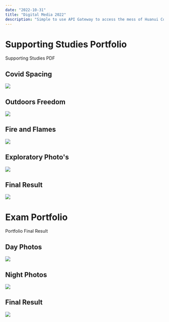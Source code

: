 ```yaml
---
date: "2022-10-31"
title: "Digital Media 2022"
description: "Simple to use API Gateway to access the mess of Huanui Collage Public data with ease."
---
```


<script>
    import MarkdownLink from "$md/MarkdownLink.svelte";
    import { FileText } from "lucide-svelte";
</script>

# Supporting Studies Portfolio

<!-- <> -->
<MarkdownLink href="https://next.jmw.nz/s/d66FmnydiC7xjxJ" icon={FileText}>Supporting Studies PDF</MarkdownLink>

## Covid Spacing

![](./CovidPhotos/CovidSpacing/)

## Outdoors Freedom

![](./CovidPhotos/BeachPhotoshoot/)

## Fire and Flames

![](./CovidPhotos/FireAndFlames/)

## Exploratory Photo's
![](./CovidPhotos/Exploritory/)

## Final Result
![](./CovidPhotos/Exploritory/)

# Exam Portfolio

<MarkdownLink href="https://next.jmw.nz/s/iwYacewQnpkGAiF" icon={FileText}>Portfolio</MarkdownLink>
<MarkdownLink href="https://next.jmw.nz/s/8xHBxyz5ajZ3rLe" icon={FileText}>Final Result</MarkdownLink>


## Day Photos

![](./ExamPortfolio/Day/)

## Night Photos
![](./ExamPortfolio/Night/)

## Final Result
![](./ExamPortfolio/Export/)